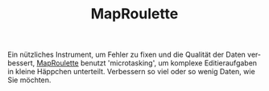 ﻿---
layout: doc
permalink: /de/resources/maproulette 
lang: de
title: MapRoulette
category: resources
---

Ein nützliches Instrument, um Fehler zu fixen und die Qualität der Daten verbessert, [MapRoulette](http://maproulette.org/) benutzt 'microtasking', um komplexe Editieraufgaben in kleine Häppchen unterteilt. Verbessern so viel oder so wenig Daten, wie Sie möchten.


